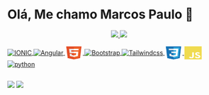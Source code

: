 
# Olá, Me chamo Marcos Paulo 👋

<div align="center">
  <a href="https://github.com/Marcospaulo2">
  <img height="180em" src="https://github-readme-stats.vercel.app/api?username=Marcospaulo2&show_icons=true&theme=dark&include_all_commits=true&count_private=true"/>
   <img height="180em" src="https://github-readme-stats.vercel.app/api/top-langs/?username=Marcospaulo2&layout=compact&langs_count=16&theme=dark"/>
</div>
    
    
<div style="display: inline_block"><br>
  <img align="center" alt="IONIC" height="30" width="40" src="https://cdn.jsdelivr.net/gh/devicons/devicon/icons/ionic/ionic-original.svg" >
  <img align="center" alt="Angular" height="30" width="40" src="https://cdn.jsdelivr.net/gh/devicons/devicon/icons/angularjs/angularjs-original.svg" />
  <img align="center" alt="HTML" height="30" width="40" src="https://raw.githubusercontent.com/devicons/devicon/master/icons/html5/html5-original.svg">
  <img align="center" alt="Bootstrap" height="30" width="40" src="https://cdn.jsdelivr.net/gh/devicons/devicon/icons/bootstrap/bootstrap-original.svg" />   
  <img align="center" alt="Tailwindcss" height="30" width="40" src="https://cdn.jsdelivr.net/gh/devicons/devicon@latest/icons/tailwindcss/tailwindcss-original.svg" />        
  <img align="center" alt="CSS" height="30" width="40" src="https://raw.githubusercontent.com/devicons/devicon/master/icons/css3/css3-original.svg">
  <img align="center" alt="Js" height="30" width="40" src="https://raw.githubusercontent.com/devicons/devicon/master/icons/javascript/javascript-plain.svg">
  <img align="center" alt="python" height="30" width="40" src="https://cdn.jsdelivr.net/gh/devicons/devicon@latest/icons/python/python-original-wordmark.svg" />

</div>
  
  ##
 
<div> 	
  <a href="marcos.dev1996@gmail.com.br"><img src="https://img.shields.io/badge/-Gmail-%23333?style=for-the-badge&logo=gmail&logoColor=white"  target="_blank"></a>
  <a href="https://www.linkedin.com/in/marcos-paulo-83539b21b" target="_blank" ><img src="https://img.shields.io/badge/-LinkedIn-%230077B5?style=for-the-badge&logo=linkedin&logoColor=white" target="_blank"></a> 
</div>  
